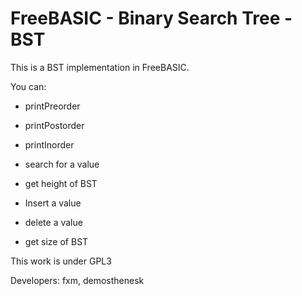 # FreeBASIC - Binary Search Tree - BST

This is a BST implementation in FreeBASIC.

You can:

- printPreorder

- printPostorder

- printInorder

- search for a value

- get height of BST

- Insert a value

- delete a value

- get size of BST

This work is under GPL3 

Developers: fxm, demosthenesk
